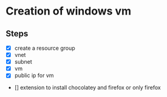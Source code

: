 # Creation of windows vm

## Steps
- [x] create a resource group
- [x] vnet
- [x] subnet
- [x] vm
- [x] public ip for vm
- [] extension to install chocolatey and firefox or only firefox
